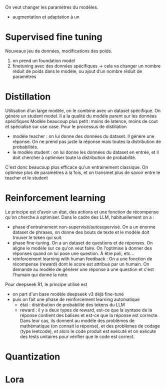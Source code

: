 On veut changer les paramètres du modèles. 
- augmentation et adaptation à un 
# Supervised fine tuning
Nouveaux jeu de données, modifications des poids.
1. on prend un foundation model
2. finetuning avec des données spécifiques -> cela va changer un nombre réduit de poids dans le modèle, ou ajout d’un nombre réduit de paramètres

# Distillation
Utilisation d’un large modèle, on le combine avec un dataset spécifique.
On génère un student model.
Il a la qualité du modèle parent sur les données spécifiques
Modèle beaucoup plus petit : moins de latence, moins de cout et spécialisé sur use case.
Pour le processus de distillation
- modèle teacher : on lui donne des données du dataset. Il génère une réponse. On ne prend pas juste la réponse mais toutes la distribution de probabilités.
- le modèle student : on lui donne les données du dataset en entrée, et il doit chercher à optimiser toute la distribution de probabilité. 

C'est donc beaucoup plus efficace qu'un entrainement classique. On optimise plus de paramètres à la fois, et on transmet plus de savoir entre le teacher et le student

# Reinforcement learning
Le principe est d'avoir un état, des actions et une fonction de récompense qu'on cherche à optimiser.
Dans le cadre des LLM, habituellement on a :
- phase d'entrainement non-supervisé/autosupervisé. On a un énorme dataset de phrases, on donne des bouts de texte et le modèle doit trouver le token qui suit.
- phase fine-tuning. On a un dataset de questions et de réponses. On aligne le modèle sur ce qu'on veut faire. On l'optimise à donner des réponses quand on lui pose une question. À être poli, etc...
- reinforcement learning with human feedback : On a une fonction de récompense (reward) dont le score est attribué par un humain. On demande au modèle de générer une réponse à une question et c'est l'humain qui donne la note.

Pour deepseek R1, le principe utilisé est 
- on part d'un base modèle deepseek v3 déjà fine-tuné
- puis on fait une phase de reinforcement learning automatique
    - état : distribution de probabilité des tokens du LLM
    - reward : il y a deux types de reward, est-ce que la syntaxe de la réponse contient des balises <think> et est-ce que la réponse est correcte. Dans leur cas, ils donnent au modèle des problèmes de mathématique (on connait la réponse), et des problèmes de codage (type leetcode), et alors le code produit est exécuté et on exécute des tests unitaires pour vérifier que le code est correct.

# Quantization


# Lora